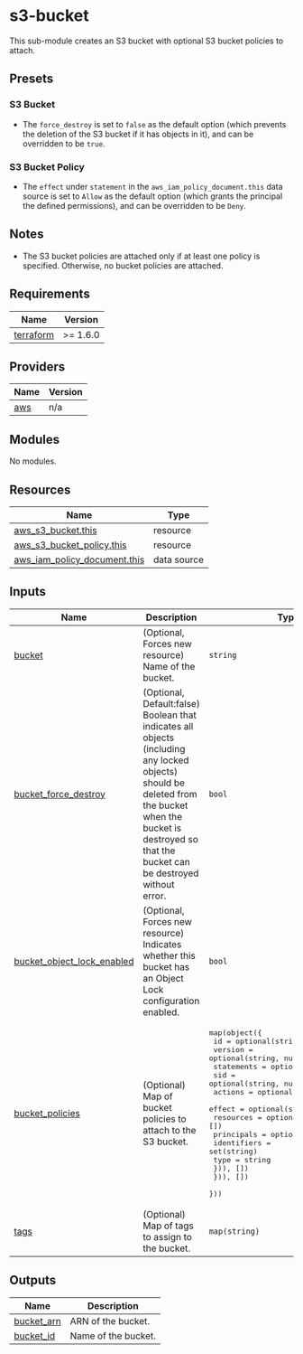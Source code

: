 <!-- BEGIN_TF_DOCS -->
# s3-bucket

This sub-module creates an S3 bucket with optional S3 bucket policies to attach.

## Presets

### S3 Bucket

- The `force_destroy` is set to `false` as the default option (which prevents the deletion of the S3 bucket if it has objects in it), and can be overridden to be `true`.

### S3 Bucket Policy

- The `effect` under `statement` in the `aws_iam_policy_document.this` data source is set to `Allow` as the default option (which grants the principal the defined permissions), and can be overridden to be `Deny`.

## Notes

- The S3 bucket policies are attached only if at least one policy is specified. Otherwise, no bucket policies are attached.

## Requirements

| Name | Version |
|------|---------|
| <a name="requirement_terraform"></a> [terraform](#requirement\_terraform) | >= 1.6.0 |

## Providers

| Name | Version |
|------|---------|
| <a name="provider_aws"></a> [aws](#provider\_aws) | n/a |

## Modules

No modules.

## Resources

| Name | Type |
|------|------|
| [aws_s3_bucket.this](https://registry.terraform.io/providers/hashicorp/aws/latest/docs/resources/s3_bucket) | resource |
| [aws_s3_bucket_policy.this](https://registry.terraform.io/providers/hashicorp/aws/latest/docs/resources/s3_bucket_policy) | resource |
| [aws_iam_policy_document.this](https://registry.terraform.io/providers/hashicorp/aws/latest/docs/data-sources/iam_policy_document) | data source |

## Inputs

| Name | Description | Type | Default | Required |
|------|-------------|------|---------|:--------:|
| <a name="input_bucket"></a> [bucket](#input\_bucket) | (Optional, Forces new resource) Name of the bucket. | `string` | `null` | no |
| <a name="input_bucket_force_destroy"></a> [bucket\_force\_destroy](#input\_bucket\_force\_destroy) | (Optional, Default:false) Boolean that indicates all objects (including any locked objects) should be deleted from the bucket when the bucket is destroyed so that the bucket can be destroyed without error. | `bool` | `false` | no |
| <a name="input_bucket_object_lock_enabled"></a> [bucket\_object\_lock\_enabled](#input\_bucket\_object\_lock\_enabled) | (Optional, Forces new resource) Indicates whether this bucket has an Object Lock configuration enabled. | `bool` | `false` | no |
| <a name="input_bucket_policies"></a> [bucket\_policies](#input\_bucket\_policies) | (Optional) Map of bucket policies to attach to the S3 bucket. | <pre>map(object({<br>    id      = optional(string, null)<br>    version = optional(string, null)<br>    statements = optional(list(object({<br>      sid       = optional(string, null)<br>      actions   = optional(set(string), [])<br>      effect    = optional(string, "Allow")<br>      resources = optional(set(string), [])<br>      principals = optional(list(object({<br>        identifiers = set(string)<br>        type        = string<br>      })), [])<br>    })), [])<br>  }))</pre> | `{}` | no |
| <a name="input_tags"></a> [tags](#input\_tags) | (Optional) Map of tags to assign to the bucket. | `map(string)` | `{}` | no |

## Outputs

| Name | Description |
|------|-------------|
| <a name="output_bucket_arn"></a> [bucket\_arn](#output\_bucket\_arn) | ARN of the bucket. |
| <a name="output_bucket_id"></a> [bucket\_id](#output\_bucket\_id) | Name of the bucket. |
<!-- END_TF_DOCS -->

